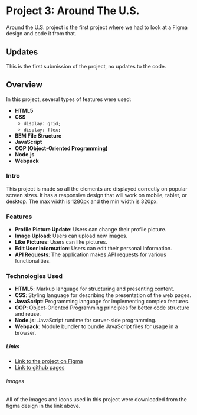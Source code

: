 # Project 3: Around The U.S.

Around the U.S. project is the first project where we had to look at a Figma design and code it from that.

## Updates

This is the first submission of the project, no updates to the code.

## Overview

In this project, several types of features were used:

- **HTML5**
- **CSS**
  - `display: grid;`
  - `display: flex;`
- **BEM File Structure**
- **JavaScript**
- **OOP (Object-Oriented Programming)**
- **Node.js**
- **Webpack**

### Intro

This project is made so all the elements are displayed correctly on popular screen sizes. It has a responsive design that will work on mobile, tablet, or desktop. The max width is 1280px and the min width is 320px.

### Features

- **Profile Picture Update**: Users can change their profile picture.
- **Image Upload**: Users can upload new images.
- **Like Pictures**: Users can like pictures.
- **Edit User Information**: Users can edit their personal information.
- **API Requests**: The application makes API requests for various functionalities.

### Technologies Used

- **HTML5**: Markup language for structuring and presenting content.
- **CSS**: Styling language for describing the presentation of the web pages.
- **JavaScript**: Programming language for implementing complex features.
- **OOP**: Object-Oriented Programming principles for better code structure and reuse.
- **Node.js**: JavaScript runtime for server-side programming.
- **Webpack**: Module bundler to bundle JavaScript files for usage in a browser.

##### Links

- [Link to the project on Figma](https://www.figma.com/file/ii4xxsJ0ghevUOcssTlHZv/Sprint-3%3A-Around-the-US?node-id=0%3A1)
- [Link to github pages](https://moorek11c.github.io/se_project_aroundtheus/)

###### Images

All of the images and icons used in this project were downloaded from the figma design in the link above.
